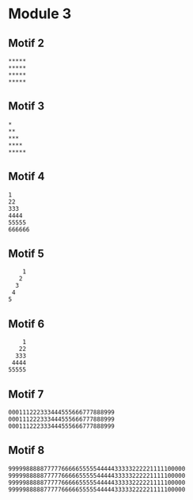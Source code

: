 # Module 3
## Motif 2
```
*****
*****
*****
*****
```
## Motif 3
```
*
**
***
****
*****
```
## Motif 4
```
1
22
333
4444
55555
666666
```
## Motif 5
```
    1
   2
  3
 4
5
```
## Motif 6
```
    1
   22
  333
 4444
55555
```
## Motif 7
```
000111222333444555666777888999
000111222333444555666777888999
000111222333444555666777888999
```
## Motif 8
```
99999888887777766666555554444433333222221111100000
99999888887777766666555554444433333222221111100000
99999888887777766666555554444433333222221111100000
99999888887777766666555554444433333222221111100000
```